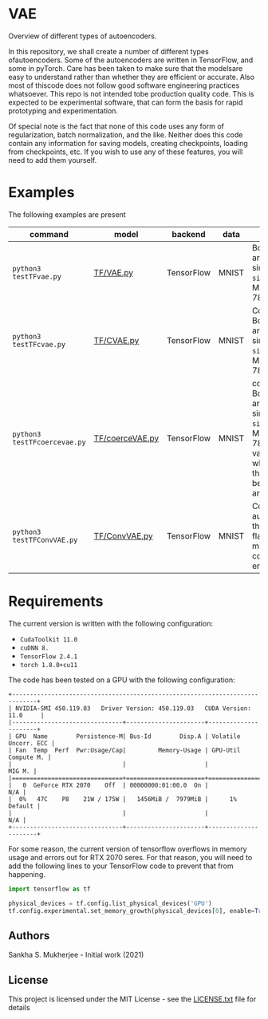 # VAE

Overview of different types of autoencoders.

In this repository, we shall create a number of different types ofautoencoders. Some of the autoencoders are written in 
TensorFlow, and some in pyTorch. Care has been taken to make sure that the modelsare easy to understand rather than whether
they are efficient or accurate. Also most of thiscode does not follow good software engineering practices whatsoever. This 
repo is not intended tobe production quality code. This is expected to be experimental software, that can form the basis for
rapid prototyping and experimentation.

Of special note is the fact that none of this code uses any form of regularization, batch normalization, and the like. Neither
does this code contain any information for saving models, creating checkpoints, loading from checkpoints, etc. If you wish to
use any of these features, you will need to add them yourself.


# Examples

The following examples are present


|         command        | model | backend | data | comments |
|------------------------|-------|---------|------|----------|
|`python3 testTFvae.py`  | [TF/VAE.py](https://github.com/sankhaMukherjee/vae/blob/master/models/TF/VAE.py) | TensorFlow | MNIST | Both the encoder and the decoder are `Dense` layers. Reconstruction is simply based upon a `sigmoid_cross_entropy_with_logits`. MNIST digits are unraveled into a 784 dimensional vector. |
|`python3 testTFcvae.py`  | [TF/CVAE.py](https://github.com/sankhaMukherjee/vae/blob/master/models/TF/CVAE.py) | TensorFlow | MNIST | Conditional variational autoencoder. Both the encoder and the decoder are `Dense` layers. Reconstruction is simply based upon a `sigmoid_cross_entropy_with_logits`. MNIST digits are unraveled into a 784 dimensional vector. |
|`python3 testTFcoercevae.py`  | [TF/coerceVAE.py](https://github.com/sankhaMukherjee/vae/blob/master/models/TF/coerceVAE.py) | TensorFlow | MNIST | coerced variational autoencoder. Both the encoder and the decoder are `Dense` layers. Reconstruction is simply based upon a `sigmoid_cross_entropy_with_logits`. MNIST digits are unraveled into a 784 dimensional vector. In this variation, there is some coersion while creating the latent space so that there is greater separation between members of the group that are known to be in different groups. |
|`python3 testTFConvVAE.py`  | [TF/ConvVAE.py](https://github.com/sankhaMukherjee/vae/blob/master/models/TF/ConvVAE.py) | TensorFlow | MNIST | Convolutional variaitonal autoencoder. Instead of assuming that the image is based upon a flattened representation, this method simply uses a set of convolution layers as part of the encoder and the decoder. |

# Requirements

The current version is written with the following configuration:

 - `CudaToolkit 11.0`
 - `cuDNN 8.`
 - `TensorFlow 2.4.1`
 - `torch 1.8.0+cu11`

The code has been tested on a GPU with the following configuration: 

```
+-----------------------------------------------------------------------------+
| NVIDIA-SMI 450.119.03   Driver Version: 450.119.03   CUDA Version: 11.0     |
|-------------------------------+----------------------+----------------------+
| GPU  Name        Persistence-M| Bus-Id        Disp.A | Volatile Uncorr. ECC |
| Fan  Temp  Perf  Pwr:Usage/Cap|         Memory-Usage | GPU-Util  Compute M. |
|                               |                      |               MIG M. |
|===============================+======================+======================|
|   0  GeForce RTX 2070    Off  | 00000000:01:00.0  On |                  N/A |
|  0%   47C    P8    21W / 175W |   1456MiB /  7979MiB |      1%      Default |
|                               |                      |                  N/A |
+-------------------------------+----------------------+----------------------+
```

For some reason, the current version of tensorflow overflows in memory usage and
errors out for RTX 2070 seres. For that reason, you will need to add the following
lines to your TensorFlow code to prevent that from happening.

```python
import tensorflow as tf

physical_devices = tf.config.list_physical_devices('GPU')
tf.config.experimental.set_memory_growth(physical_devices[0], enable=True)
```

## Authors

Sankha S. Mukherjee - Initial work (2021)

## License

This project is licensed under the MIT License - see the [LICENSE.txt](LICENSE.txt) file for details
